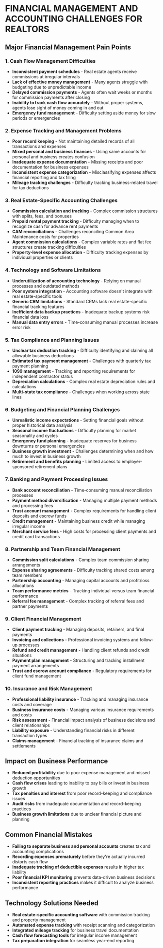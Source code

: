 # FINANCIAL MANAGEMENT AND ACCOUNTING CHALLENGES FOR REALTORS

## Major Financial Management Pain Points

### 1. Cash Flow Management Difficulties
- **Inconsistent payment schedules** - Real estate agents receive commissions at irregular intervals
- **Lack of effective money management** - Many agents struggle with budgeting due to unpredictable income
- **Delayed commission payments** - Agents often wait weeks or months for commission payments after closing
- **Inability to track cash flow accurately** - Without proper systems, agents lose sight of money coming in and out
- **Emergency fund management** - Difficulty setting aside money for slow periods or emergencies

### 2. Expense Tracking and Management Problems
- **Poor record keeping** - Not maintaining detailed records of all transactions and expenses
- **Mixed personal and business finances** - Using same accounts for personal and business creates confusion
- **Inadequate expense documentation** - Missing receipts and poor documentation for business expenses
- **Inconsistent expense categorization** - Misclassifying expenses affects financial reporting and tax filing
- **Mileage tracking challenges** - Difficulty tracking business-related travel for tax deductions

### 3. Real Estate-Specific Accounting Challenges
- **Commission calculation and tracking** - Complex commission structures with splits, fees, and bonuses
- **Prepaid rental payment tracking** - Difficulty managing when to recognize cash for advance rent payments
- **CAM reconciliations** - Challenges reconciling Common Area Maintenance costs for properties
- **Agent commission calculations** - Complex variable rates and flat fee structures create tracking difficulties
- **Property-level expense allocation** - Difficulty tracking expenses by individual properties or clients

### 4. Technology and Software Limitations
- **Underutilization of accounting technology** - Relying on manual processes and outdated methods
- **Poor system integration** - Accounting software doesn't integrate with real estate-specific tools
- **Generic CRM limitations** - Standard CRMs lack real estate-specific financial tracking features
- **Inefficient data backup practices** - Inadequate backup systems risk financial data loss
- **Manual data entry errors** - Time-consuming manual processes increase error risk

### 5. Tax Compliance and Planning Issues
- **Unclear tax deduction tracking** - Difficulty identifying and claiming all allowable business deductions
- **Estimated tax payment management** - Challenges with quarterly tax payment planning
- **1099 management** - Tracking and reporting requirements for independent contractor status
- **Depreciation calculations** - Complex real estate depreciation rules and calculations
- **Multi-state tax compliance** - Challenges when working across state lines

### 6. Budgeting and Financial Planning Challenges
- **Unrealistic income expectations** - Setting financial goals without proper historical data analysis
- **Seasonal income fluctuations** - Difficulty planning for market seasonality and cycles
- **Emergency fund planning** - Inadequate reserves for business downturns or personal emergencies
- **Business growth investment** - Challenges determining when and how much to invest in business growth
- **Retirement and benefits planning** - Limited access to employer-sponsored retirement plans

### 7. Banking and Payment Processing Issues
- **Bank account reconciliation** - Time-consuming manual reconciliation processes
- **Payment method diversification** - Managing multiple payment methods and processing fees
- **Trust account management** - Complex requirements for handling client deposits and escrow funds
- **Credit management** - Maintaining business credit while managing irregular income
- **Merchant service fees** - High costs for processing client payments and credit card transactions

### 8. Partnership and Team Financial Management
- **Commission split calculations** - Complex team commission sharing arrangements
- **Expense sharing agreements** - Difficulty tracking shared costs among team members
- **Partnership accounting** - Managing capital accounts and profit/loss allocations
- **Team performance metrics** - Tracking individual versus team financial performance
- **Referral fee management** - Complex tracking of referral fees and partner payments

### 9. Client Financial Management
- **Client payment tracking** - Managing deposits, retainers, and final payments
- **Invoicing and collections** - Professional invoicing systems and follow-up processes
- **Refund and credit management** - Handling client refunds and credit situations
- **Payment plan management** - Structuring and tracking installment payment arrangements
- **Trust and escrow account compliance** - Regulatory requirements for client fund management

### 10. Insurance and Risk Management
- **Professional liability insurance** - Tracking and managing insurance costs and coverage
- **Business insurance costs** - Managing various insurance requirements and costs
- **Risk assessment** - Financial impact analysis of business decisions and client relationships
- **Liability exposure** - Understanding financial risks in different transaction types
- **Claims management** - Financial tracking of insurance claims and settlements

## Impact on Business Performance
- **Reduced profitability** due to poor expense management and missed deduction opportunities
- **Cash flow crises** leading to inability to pay bills or invest in business growth
- **Tax penalties and interest** from poor record-keeping and compliance issues
- **Audit risks** from inadequate documentation and record-keeping practices
- **Business growth limitations** due to unclear financial picture and planning

## Common Financial Mistakes
- **Failing to separate business and personal accounts** creates tax and accounting complications
- **Recording expenses prematurely** before they're actually incurred distorts cash flow
- **Inadequate tracking of deductible expenses** results in higher tax liability
- **Poor financial KPI monitoring** prevents data-driven business decisions
- **Inconsistent reporting practices** makes it difficult to analyze business performance

## Technology Solutions Needed
- **Real estate-specific accounting software** with commission tracking and property management
- **Automated expense tracking** with receipt scanning and categorization
- **Integrated mileage tracking** for business travel documentation
- **Cash flow forecasting tools** for irregular income management
- **Tax preparation integration** for seamless year-end reporting 
